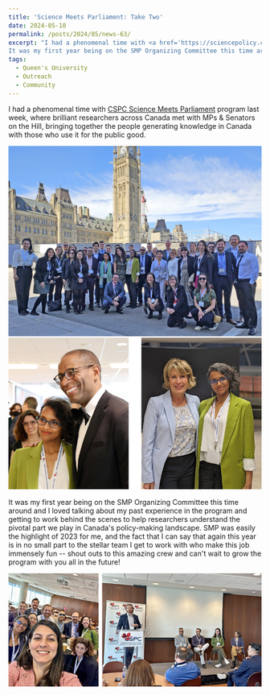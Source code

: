 ```yaml
---
title: 'Science Meets Parliament: Take Two'
date: 2024-05-10
permalink: /posts/2024/05/news-63/
excerpt: "I had a phenomenal time with <a href='https://sciencepolicy.ca/programs/science-meets-parliament/smp2023/' target='_blank'>CSPC Science Meets Parliament</a> program last week, where brilliant researchers across Canada met with MPs & Senators on the Hill, bringing together the people generating knowledge in Canada with those who use it for the public good.<br><br><img src='/images/posts/2024_05_smp1.jpg'><br><br><img src='/images/posts/2024_05_smp2.jpg'><br><br>
It was my first year being on the SMP Organizing Committee this time around and I loved talking about my past experience in the program and getting to work behind the scenes to help researchers understand the pivotal part we play in Canada's policy-making landscape. SMP was easily the highlight of 2023 for me, and the fact that I can say that again this year is in no small part to the stellar team I get to work with who make this job immensely fun -- shout outs to this amazing crew and can't wait to grow the program with you all in the future!<br><br><img src='/images/posts/2024_05_smp5.jpg'><br><br>"
tags:
  - Queen's University
  - Outreach
  - Community
---
```


I had a phenomenal time with [CSPC Science Meets Parliament](https://sciencepolicy.ca/programs/science-meets-parliament/smp2023/) program last week, where brilliant researchers across Canada met with MPs & Senators on the Hill, bringing together the people generating knowledge in Canada with those who use it for the public good.

![internal](/images/posts/2024_05_smp1.jpg)
![internal](/images/posts/2024_05_smp2.jpg)

It was my first year being on the SMP Organizing Committee this time around and I loved talking about my past experience in the program and getting to work behind the scenes to help researchers understand the pivotal part we play in Canada's policy-making landscape. SMP was easily the highlight of 2023 for me, and the fact that I can say that again this year is in no small part to the stellar team I get to work with who make this job immensely fun -- shout outs to this amazing crew and can't wait to grow the program with you all in the future!

![internal](/images/posts/2024_05_smp5.jpg)